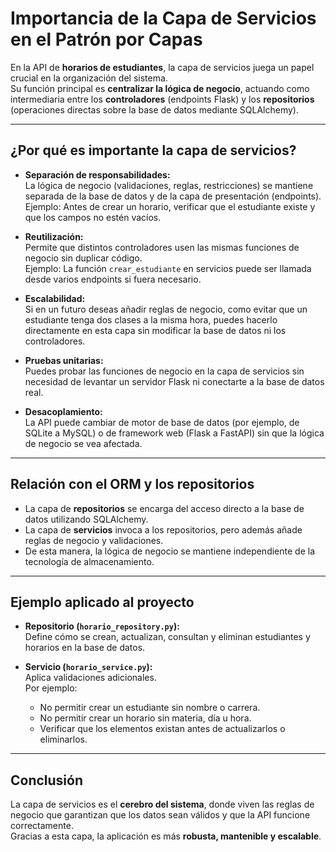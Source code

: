 # Importancia de la Capa de Servicios en el Patrón por Capas

En la API de **horarios de estudiantes**, la capa de servicios juega un papel crucial en la organización del sistema.  
Su función principal es **centralizar la lógica de negocio**, actuando como intermediaria entre los **controladores** (endpoints Flask) y los **repositorios** (operaciones directas sobre la base de datos mediante SQLAlchemy).

---

## ¿Por qué es importante la capa de servicios?

- **Separación de responsabilidades:**  
  La lógica de negocio (validaciones, reglas, restricciones) se mantiene separada de la base de datos y de la capa de presentación (endpoints).  
  Ejemplo: Antes de crear un horario, verificar que el estudiante existe y que los campos no estén vacíos.

- **Reutilización:**  
  Permite que distintos controladores usen las mismas funciones de negocio sin duplicar código.  
  Ejemplo: La función `crear_estudiante` en servicios puede ser llamada desde varios endpoints si fuera necesario.

- **Escalabilidad:**  
  Si en un futuro deseas añadir reglas de negocio, como evitar que un estudiante tenga dos clases a la misma hora, puedes hacerlo directamente en esta capa sin modificar la base de datos ni los controladores.

- **Pruebas unitarias:**  
  Puedes probar las funciones de negocio en la capa de servicios sin necesidad de levantar un servidor Flask ni conectarte a la base de datos real.

- **Desacoplamiento:**  
  La API puede cambiar de motor de base de datos (por ejemplo, de SQLite a MySQL) o de framework web (Flask a FastAPI) sin que la lógica de negocio se vea afectada.

---

## Relación con el ORM y los repositorios

- La capa de **repositorios** se encarga del acceso directo a la base de datos utilizando SQLAlchemy.  
- La capa de **servicios** invoca a los repositorios, pero además añade reglas de negocio y validaciones.  
- De esta manera, la lógica de negocio se mantiene independiente de la tecnología de almacenamiento.

---

## Ejemplo aplicado al proyecto

- **Repositorio (`horario_repository.py`):**  
  Define cómo se crean, actualizan, consultan y eliminan estudiantes y horarios en la base de datos.

- **Servicio (`horario_service.py`):**  
  Aplica validaciones adicionales.  
  Por ejemplo:  
  - No permitir crear un estudiante sin nombre o carrera.  
  - No permitir crear un horario sin materia, día u hora.  
  - Verificar que los elementos existan antes de actualizarlos o eliminarlos.  

---

## Conclusión

La capa de servicios es el **cerebro del sistema**, donde viven las reglas de negocio que garantizan que los datos sean válidos y que la API funcione correctamente.  
Gracias a esta capa, la aplicación es más **robusta, mantenible y escalable**.
